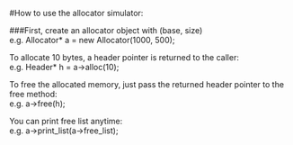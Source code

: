 #How to use the allocator simulator: <br/>

###First, create an allocator object with (base, size) <br/>
e.g. Allocator* a = new Allocator(1000, 500); <br/>

To allocate 10 bytes, a header pointer is returned to the caller: <br/>
e.g. Header* h = a->alloc(10); <br/>

To free the allocated memory, just pass the returned header pointer to the free method: <br/>
e.g. a->free(h); <br/>

You can print free list anytime: <br/>
e.g.  a->print_list(a->free_list); <br/>

